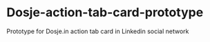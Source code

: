 # Dosje-action-tab-card-prototype
Prototype for Dosje.in action tab card in Linkedin social network
